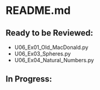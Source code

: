 # README.md
## Ready to be Reviewed:
* U06_Ex01_Old_MacDonald.py
* U06_Ex03_Spheres.py
* U06_Ex04_Natural_Numbers.py

## In Progress:
